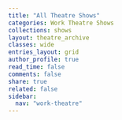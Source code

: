```yaml
---
title: "All Theatre Shows"
categories: Work Theatre Shows
collections: shows
layout: theatre_archive
classes: wide
entries_layout: grid
author_profile: true
read_time: false
comments: false
share: true
related: false
sidebar:
  nav: "work-theatre"
---
```

